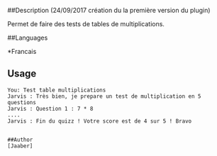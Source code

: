 ##Description
(24/09/2017 création du la première version du plugin)

Permet de faire des tests de tables de multiplications.

##Languages

*Francais

## Usage 
```
You: Test table multiplications
Jarvis : Très bien, je prepare un test de multiplication en 5 questions
Jarvis : Question 1 : 7 * 8
....
Jarvis : Fin du quizz ! Votre score est de 4 sur 5 ! Bravo


##Author
[Jaaber] 

